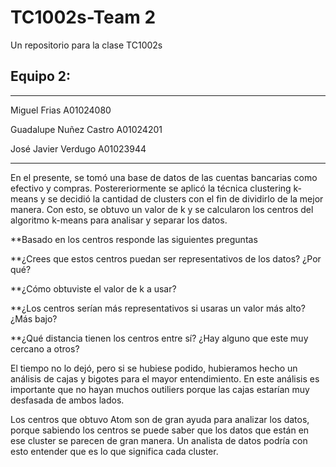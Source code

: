 # TC1002s-Team 2
Un repositorio para la clase TC1002s

## Equipo 2:
---
Miguel Frias A01024080

Guadalupe Nuñez Castro A01024201

José Javier Verdugo A01023944

---
En el presente, se tomó una base de datos de las cuentas bancarias como efectivo y compras. Postereriormente se aplicó la técnica clustering k-means y se decidió la cantidad de clusters con el fin de dividirlo de la mejor manera. Con esto, se obtuvo un valor de k y se calcularon los centros del algoritmo k-means para analisar y separar los datos. 


**Basado en los centros responde las siguientes preguntas

**¿Crees que estos centros puedan ser representativos de los datos? ¿Por qué?

**¿Cómo obtuviste el valor de k a usar?

**¿Los centros serían más representativos si usaras un valor más alto? ¿Más bajo?

**¿Qué distancia tienen los centros entre sí? ¿Hay alguno que este muy cercano a otros?


El tiempo no  lo dejó, pero si se hubiese podido, hubieramos hecho un análisis de cajas y bigotes para el mayor entendimiento. En este análisis es importante que no hayan muchos outiliers porque las cajas estarían muy desfasada de ambos lados.

Los centros que obtuvo Atom son de gran ayuda para analizar los datos, porque sabiendo los centros se puede saber que los datos que están en ese cluster se parecen de gran manera. Un analista de datos podría con esto entender que es lo que significa cada cluster.


